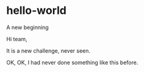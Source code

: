 # hello-world
A new beginning

Hi team,

It is a new challenge, never seen. 

OK, OK, I had never done something like this before.
